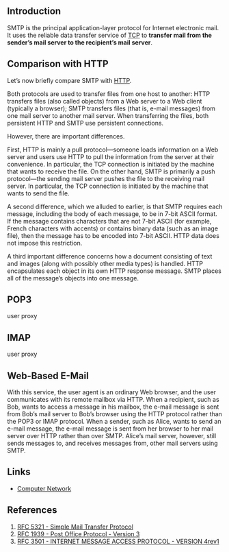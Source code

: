 ## Introduction

SMTP is the principal application-layer protocol for Internet electronic mail. 
It uses the reliable data transfer service of [TCP](/docs/CS/CN/TCP.md) to **transfer mail from the sender’s mail server to the recipient’s mail server**. 


## Comparison with HTTP

Let’s now briefly compare SMTP with [HTTP](/docs/CS/CN/HTTP/HTTP.md).


Both protocols are used to transfer files from one host to another: 
HTTP transfers files (also called objects) from a Web server to a Web client (typically a browser); 
SMTP transfers files (that is, e-mail messages) from one mail server to another mail server.
When transferring the files, both persistent HTTP and SMTP use persistent connections. 

However, there are important differences.

First, HTTP is mainly a pull protocol—someone loads information on a Web server and users use HTTP to pull the information from the server at their convenience. 
In particular, the TCP connection is initiated by the machine that wants to receive the file. 
On the other hand, SMTP is primarily a push protocol—the sending mail server pushes the file to the receiving mail server. 
In particular, the TCP connection is initiated by the machine that wants to send the file.

A second difference, which we alluded to earlier, is that SMTP requires each message, including the body of each message, to be in 7-bit ASCII format. 
If the message contains characters that are not 7-bit ASCII (for example, French characters with accents) or contains binary data (such as an image file), then the message has to be encoded into 7-bit ASCII. 
HTTP data does not impose this restriction.

A third important difference concerns how a document consisting of text and images (along with possibly other media types) is handled. 
HTTP encapsulates each object in its own HTTP response message. 
SMTP places all of the message’s objects into one message.


## POP3

user proxy

## IMAP

user proxy

## Web-Based E-Mail

With this service, the user agent is an ordinary Web browser, and the user communicates with its remote mailbox via HTTP.
When a recipient, such as Bob, wants to access a message in his mailbox, the e-mail message is sent from
Bob’s mail server to Bob’s browser using the HTTP protocol rather than the POP3 or IMAP protocol.
When a sender, such as Alice, wants to send an e-mail message, the e-mail message is sent from her browser to her mail server over HTTP rather than over SMTP. 
Alice’s mail server, however, still sends messages to, and receives messages from, other mail servers using SMTP.

## Links

- [Computer Network](/docs/CS/CN/CN.md)


## References

1. [RFC 5321 - Simple Mail Transfer Protocol](https://www.rfc-editor.org/info/rfc5321)
2. [RFC 1939 - Post Office Protocol - Version 3](https://www.rfc-editor.org/info/rfc1939)
3. [RFC 3501 - INTERNET MESSAGE ACCESS PROTOCOL - VERSION 4rev1](https://www.rfc-editor.org/info/rfc3501)